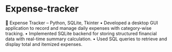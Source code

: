 # Expense-tracker
📌 Expense Tracker – Python, SQLite, Tkinter
• Developed a desktop GUI application to record and manage daily expenses with category-wise tracking.
• Implemented SQLite backend for storing structured financial data with real-time summary calculation.
• Used SQL queries to retrieve and display total and itemized expenses.
